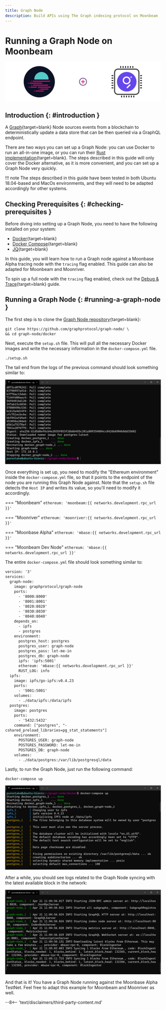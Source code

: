 ```yaml
---
title: Graph Node
description: Build APIs using The Graph indexing protocol on Moonbeam
---
```


# Running a Graph Node on Moonbeam

![The Graph Node on Moonbeam](/images/node-operators/indexer-nodes/the-graph/the-graph-node-banner.png)

## Introduction {: #introduction } 

A [Graph](https://thegraph.com/){target=blank} Node sources events from a blockchain to deterministically update a data store that can be then queried via a GraphQL endpoint.

There are two ways you can set up a Graph Node: you can use Docker to run an all-in-one image, or you can run their [Rust implementation](https://github.com/graphprotocol/graph-node){target=blank}. The steps described in this guide will only cover the Docker alternative, as it is more convenient, and you can set up a Graph Node very quickly.

!!! note
    The steps described in this guide have been tested in both Ubuntu 18.04-based and MacOs environments, and they will need to be adapted accordingly for other systems.

## Checking Prerequisites {: #checking-prerequisites } 

Before diving into setting up a Graph Node, you need to have the following installed on your system:

 - [Docker](https://docs.docker.com/get-docker/){target=blank}
 - [Docker Compose](https://docs.docker.com/compose/install/){target=blank}
 - [JQ](https://stedolan.github.io/jq/download/){target=blank}

In this guide, you will learn how to run a Graph node against a Moonbase Alpha tracing node with the `tracing` flag enabled. This guide can also be adapted for Moonbeam and Moonriver.

To spin up a full node with the `tracing` flag enabled, check out the [Debug & Trace](/node-operators/networks/tracing-node){target=blank} guide.

## Running a Graph Node {: #running-a-graph-node } 

The first step is to clone the [Graph Node repository](https://github.com/graphprotocol/graph-node/){target=blank}:

```
git clone https://github.com/graphprotocol/graph-node/ \
&& cd graph-node/docker
```

Next, execute the `setup.sh` file. This will pull all the necessary Docker images and write the necessary information in the `docker-compose.yml` file.

```
./setup.sh
```

The tail end from the logs of the previous command should look something similar to:

![Graph Node setup](/images/node-operators/indexer-nodes/the-graph/the-graph-node-1.png)

Once everything is set up, you need to modify the "Ethereum environment" inside the `docker-compose.yml` file, so that it points to the endpoint of the node you are running this Graph Node against. Note that the `setup.sh` file detects the `Host IP` and writes its value, so you'll need to modify it accordingly.

=== "Moonbeam"
    ```
    ethereum: 'moonbeam:{{ networks.development.rpc_url }}'
    ```

=== "Moonriver"
    ```
    ethereum: 'moonriver:{{ networks.development.rpc_url }}'
    ```

=== "Moonbase Alpha"
    ```
    ethereum: 'mbase:{{ networks.development.rpc_url }}'
    ```

=== "Moonbeam Dev Node"
    ```
    ethereum: 'mbase:{{ networks.development.rpc_url }}'
    ```

The entire `docker-compose.yml` file should look something similar to:

```
version: '3'
services:
  graph-node:
    image: graphprotocol/graph-node
    ports:
      - '8000:8000'
      - '8001:8001'
      - '8020:8020'
      - '8030:8030'
      - '8040:8040'
    depends_on:
      - ipfs
      - postgres
    environment:
      postgres_host: postgres
      postgres_user: graph-node
      postgres_pass: let-me-in
      postgres_db: graph-node
      ipfs: 'ipfs:5001'
      ethereum: 'mbase:{{ networks.development.rpc_url }}'
      RUST_LOG: info
  ipfs:
    image: ipfs/go-ipfs:v0.4.23
    ports:
      - '5001:5001'
    volumes:
      - ./data/ipfs:/data/ipfs
  postgres:
    image: postgres
    ports:
      - '5432:5432'
    command: ["postgres", "-cshared_preload_libraries=pg_stat_statements"]
    environment:
      POSTGRES_USER: graph-node
      POSTGRES_PASSWORD: let-me-in
      POSTGRES_DB: graph-node
    volumes:
      - ./data/postgres:/var/lib/postgresql/data
```

Lastly, to run the Graph Node, just run the following command:

```
docker-compose up
```

![Graph Node compose up](/images/node-operators/indexer-nodes/the-graph/the-graph-node-2.png)

After a while, you should see logs related to the Graph Node syncing with the latest available block in the network:

![Graph Node logs](/images/node-operators/indexer-nodes/the-graph/the-graph-node-3.png)

And that is it! You have a Graph Node running against the Moonbase Alpha TestNet. Feel free to adapt this example for Moonbeam and Moonriver as well.

--8<-- 'text/disclaimers/third-party-content.md'
